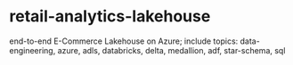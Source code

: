 # retail-analytics-lakehouse
end-to-end E-Commerce Lakehouse on Azure; include topics: data-engineering, azure, adls, databricks, delta, medallion, adf, star-schema, sql
